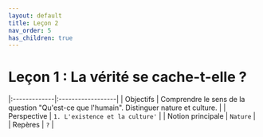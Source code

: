 ```yaml
---
layout: default
title: Leçon 2
nav_order: 5
has_children: true
---
```


# Leçon 1 : La vérité se cache-t-elle ?

|:-------------|:------------------|
| Objectifs           | Comprendre le sens de la question "Qu'est-ce que l'humain". Distinguer nature et culture. | 
| Perspective           | `1. L'existence et la culture'` | 
| Notion principale | `Nature`   | 
| Repères           | `?` | 